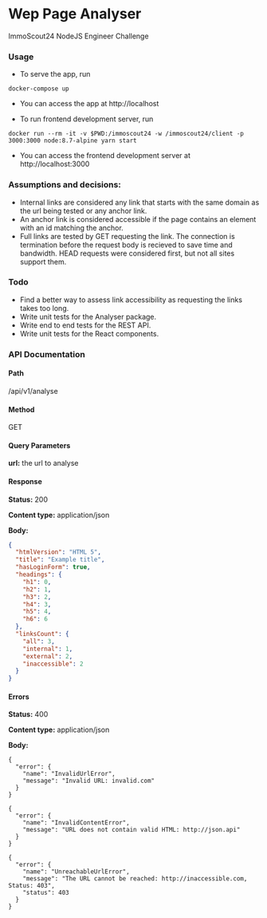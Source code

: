 # Wep Page Analyser
ImmoScout24 NodeJS Engineer Challenge

### Usage
- To serve the app, run
```
docker-compose up
```
- You can access the app at http://localhost

- To run frontend development server, run
```
docker run --rm -it -v $PWD:/immoscout24 -w /immoscout24/client -p 3000:3000 node:8.7-alpine yarn start
```
- You can access the frontend development server at http://localhost:3000

### Assumptions and decisions:
- Internal links are considered any link that starts with the same domain as the url being tested or any anchor link.
- An anchor link is considered accessible if the page contains an element with an id matching the anchor.
- Full links are tested by GET requesting the link. The connection is termination before the request body is recieved to save time
and bandwidth. HEAD requests were considered first, but not all sites support them.

### Todo
- Find a better way to assess link accessibility as requesting the links takes too long.
- Write unit tests for the Analyser package.
- Write end to end tests for the REST API.
- Write unit tests for the React components.

### API Documentation
#### Path
/api/v1/analyse
#### Method
GET
#### Query Parameters
**url:** the url to analyse
#### Response
**Status:** 200

**Content type:** application/json

**Body:**
```json
{
  "htmlVersion": "HTML 5",
  "title": "Example title",
  "hasLoginForm": true,
  "headings": {
    "h1": 0,
    "h2": 1,
    "h3": 2,
    "h4": 3,
    "h5": 4,
    "h6": 6
  },
  "linksCount": {
    "all": 3,
    "internal": 1,
    "external": 2,
    "inaccessible": 2
  }
}
```
#### Errors
**Status:** 400

**Content type:** application/json

**Body:**
```
{
  "error": {
    "name": "InvalidUrlError",
    "message": "Invalid URL: invalid.com"
  }
}
```
```
{
  "error": {
    "name": "InvalidContentError",
    "message": "URL does not contain valid HTML: http://json.api"
  }
}
```
```
{
  "error": {
    "name": "UnreachableUrlError",
    "message": "The URL cannot be reached: http://inaccessible.com, Status: 403",
    "status": 403
  }
}
```

